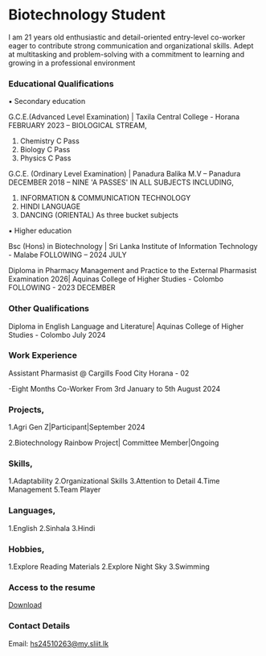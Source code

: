 # Biotechnology Student
I am 21 years old enthusiastic and detail-oriented entry-level co-worker eager to contribute strong communication and organizational skills. Adept at multitasking and problem-solving with a commitment to learning and growing in a professional environment

### Educational Qualifications
▪ Secondary education

G.C.E.(Advanced Level Examination) | Taxila Central College - Horana
FEBRUARY 2023 – BIOLOGICAL STREAM,

1.	Chemistry            C Pass
2.	Biology              C Pass
3.	Physics              C Pass 

G.C.E. (Ordinary Level Examination) | Panadura Balika M.V – Panadura 
DECEMBER 2018 – NINE 'A PASSES' IN ALL SUBJECTS INCLUDING,
1.	INFORMATION & COMMUNICATION TECHNOLOGY
2.	HINDI LANGUAGE
3.	DANCING (ORIENTAL)
As three bucket subjects

▪ Higher education

Bsc (Hons) in Biotechnology | Sri Lanka Institute of Information Technology - Malabe
FOLLOWING – 2024 JULY

Diploma in Pharmacy Management and Practice to the External Pharmasist Examination 2026| Aquinas College of Higher Studies - Colombo 
FOLLOWING - 2023 DECEMBER

### Other Qualifications
Diploma in English Language and Literature| Aquinas College of Higher Studies - Colombo 
July 2024


### Work Experience
Assistant Pharmasist @ Cargills Food City Horana - 02

-Eight Months Co-Worker From 3rd January to 5th August 2024

### Projects,
1.Agri Gen Z|Participant|September 2024

2.Biotechnology Rainbow Project| Committee Member|Ongoing

### Skills,
 
 1.Adaptability
 2.Organizational Skills
 3.Attention to Detail
 4.Time Management
 5.Team Player

### Languages,
 
 1.English
 2.Sinhala
 3.Hindi

### Hobbies,

1.Explore Reading Materials
2.Explore Night Sky
3.Swimming

### Access to the resume
[Download](https://drive.google.com/file/d/1BrYfi2qIlpm9pluwqEKprvkkhsHErUUP/view?usp=sharing)

### Contact Details
Email: hs24510263@my.sliit.lk

 
 








